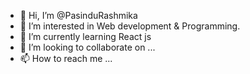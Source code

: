 - 👋 Hi, I’m @PasinduRashmika
- 👀 I’m interested in Web development & Programming.
- 🌱 I’m currently learning React js
- 💞️ I’m looking to collaborate on ...
- 📫 How to reach me ...

<!---
PasinduRashmika/PasinduRashmika is a ✨ special ✨ repository because its `README.md` (this file) appears on your GitHub profile.
You can click the Preview link to take a look at your changes.
--->
